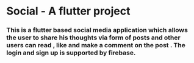 # Social - A flutter project

<h3>This is a flutter based social media application which allows the user to share his thoughts via form of posts and other users can read , like and make a comment on the post . The login and sign up is supported by firebase.</h3>
 
